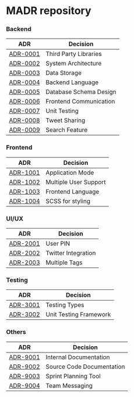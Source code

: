 

<!-- adrlog -->

# MADR repository

### Backend

| ADR                                       | Decision                      |
| ---                                       | ---                           |
| [ADR-0001](0001-third-party-libs.md)      | Third Party Libraries         |
| [ADR-0002](0002-system-architecture.md)   | System Architecture           |
| [ADR-0003](0003-data-storage.md)          | Data Storage                  |
| [ADR-0004](0004-backend-language.md)      | Backend Language              |
| [ADR-0005](0005-db-schema-design.md)      | Database Schema Design        |
| [ADR-0006](0006-frontend-communication.md)| Frontend Communication        |
| [ADR-0007](0007-unit-testing.md)          | Unit Testing                  | 
| [ADR-0008](0008-tweet-sharing.md)         | Tweet Sharing                 | 
| [ADR-0009](0009-search-feature.md)        | Search Feature                | 

### Frontend

| ADR                                       | Decision                      |
| ---                                       | ---                           |
| [ADR-1001](1001-app-mode.md)              | Application Mode              |
| [ADR-1002](1002-multi-user-support.md)    | Multiple User Support         |
| [ADR-1003](1003-frontend-language.md)     | Frontend Language             |
| [ADR-1004](1004-scss-usage.md)            | SCSS for styling              |

### UI/UX

| ADR                                       | Decision                      |
| ---                                       | ---                           |
| [ADR-2001](2001-user-pin.md)              | User PIN                      |
| [ADR-2002](2002-twitter-integration.md)   | Twitter Integration           |
| [ADR-2003](2003-multiple-tags.md)         | Multiple Tags                 |


### Testing


| ADR                                       | Decision                      |
| ---                                       | ---                           |
| [ADR-3001](3001-testing-types.md)         | Testing Types                 |
| [ADR-3002](3002-unit-testing-framework.md)| Unit Testing Framework        |

### Others

| ADR                                       | Decision                      |
| ---                                       | ---                           |
| [ADR-9001](9001-internal-docs.md)         | Internal Documentation        |
| [ADR-9002](9002-source-docs.md)           | Source Code Documentation     |
| [ADR-9003](9003-sprint-planning.md)       | Sprint Planning Tool          |
| [ADR-9004](9004-team-messaging.md)        | Team Messaging                |


<!-- adrlogstop -->










